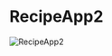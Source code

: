 ﻿# RecipeApp2
![RecipeApp2](https://github.com/user-attachments/assets/41882514-d2e8-42a0-8caf-3ef580d985f2)
